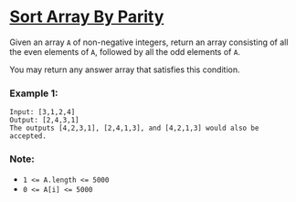 # [Sort Array By Parity](https://leetcode.com/problems/sort-array-by-parity/)

Given an array `A` of non-negative integers, return an array consisting of all the even elements of `A`, followed by all the odd elements of `A`.

You may return any answer array that satisfies this condition.

### Example 1:
```
Input: [3,1,2,4]
Output: [2,4,3,1]
The outputs [4,2,3,1], [2,4,1,3], and [4,2,1,3] would also be accepted.
``` 

### Note:

- `1 <= A.length <= 5000`
- `0 <= A[i] <= 5000`
